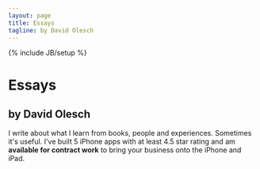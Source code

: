 ```yaml
---
layout: page
title: Essays
tagline: by David Olesch
---
```

{% include JB/setup %}

# Essays
## by David Olesch

I write about what I learn from books, people and experiences. Sometimes it's useful. I've built 5 iPhone apps with at least 4.5 star rating and am **available for contract work** to bring your business onto the iPhone and iPad.






































